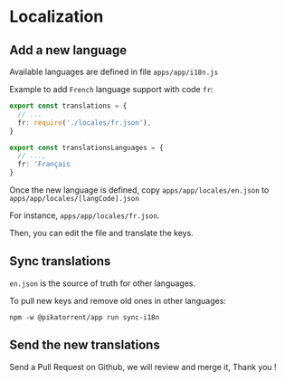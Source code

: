 # Localization

## Add a new language

Available languages are defined in file `apps/app/i18n.js`

Example to add `French` language support with code `fr`:

```ts
export const translations = {
  // ...
  fr: require('./locales/fr.json'),
}

export const translationsLanguages = {
  // ...,
  fr: 'Français
}
```

Once the new language is defined, copy `apps/app/locales/en.json` to `apps/app/locales/[langCode].json`

For instance, `apps/app/locales/fr.json`.

Then, you can edit the file and translate the keys.

## Sync translations

`en.json` is the source of truth for other languages.

To pull new keys and remove old ones in other languages:

```
npm -w @pikatorrent/app run sync-i18n
```

## Send the new translations

Send a Pull Request on Github, we will review and merge it, Thank you !
